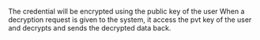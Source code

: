 The credential will be encrypted using the public key of the user
When a decryption request is given to the system, it access the pvt key of the user and decrypts and sends the decrypted data back.
